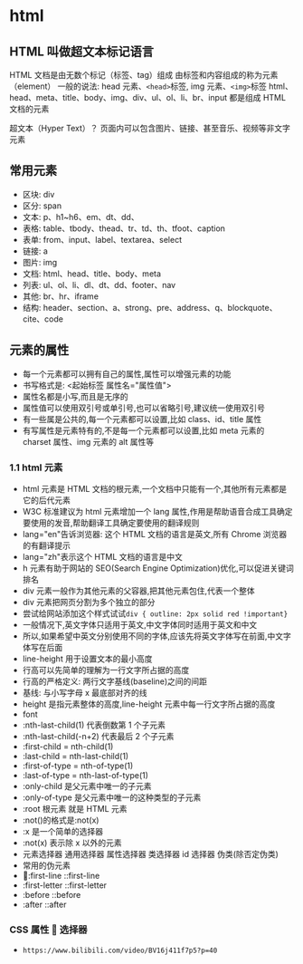 # html

## HTML 叫做超文本标记语言

HTML 文档是由无数个标记（标签、tag）组成
由标签和内容组成的称为元素（element）
一般的说法: head 元素、`<head>`标签, img 元素、`<img>`标签
html、head、meta、title、body、img、div、ul、ol、li、br、input 都是组成 HTML 文档的元素

超文本（Hyper Text）？
页面内可以包含图片、链接、甚至音乐、视频等非文字元素

## 常用元素

- 区块: div
- 区分: span
- 文本: p、h1~h6、em、dt、dd、
- 表格: table、tbody、thead、tr、td、th、tfoot、caption
- 表单: from、input、label、textarea、select
- 链接: a
- 图片: img
- 文档: html、head、title、body、meta
- 列表: ul、ol、li、dl、dt、dd、footer、nav
- 其他: br、hr、iframe
- 结构: header、section、a、strong、pre、address、q、blockquote、cite、code

## 元素的属性

- 每一个元素都可以拥有自己的属性,属性可以增强元素的功能
- 书写格式是: <起始标签 属性名="属性值">
- 属性名都是小写,而且是无序的
- 属性值可以使用双引号或单引号,也可以省略引号,建议统一使用双引号
- 有一些属是公共的,每一个元素都可以设置,比如 class、id、title 属性
- 有写属性是元素特有的,不是每一个元素都可以设置,比如 meta 元素的 charset 属性、img 元素的 alt 属性等

### 1.1 html 元素

- html 元素是 HTML 文档的根元素,一个文档中只能有一个,其他所有元素都是它的后代元素
- W3C 标准建议为 html 元素增加一个 lang 属性,作用是帮助语音合成工具确定要使用的发音,帮助翻译工具确定要使用的翻译规则
- lang="en"告诉浏览器: 这个 HTML 文档的语言是英文,所有 Chrome 浏览器的有翻译提示
- lang="zh"表示这个 HTML 文档的语言是中文
- h 元素有助于网站的 SEO(Search Engine Optimization)优化,可以促进关键词排名
- div 元素一般作为其他元素的父容器,把其他元素包住,代表一个整体
- div 元素把网页分割为多个独立的部分
- 尝试给网站添加这个样式试试`div { outline: 2px solid red !important}`
- 一般情况下,英文字体只适用于英文,中文字体同时适用于英文和中文
- 所以,如果希望中英文分别使用不同的字体,应该先将英文字体写在前面,中文字体写在后面
- line-height 用于设置文本的最小高度
- 行高可以先简单的理解为一行文字所占据的高度
- 行高的严格定义: 两行文字基线(baseline)之间的间距
- 基线: 与小写字母 x 最底部对齐的线
- height 是指元素整体的高度,line-height 元素中每一行文字所占据的高度
- font
- :nth-last-child(1) 代表倒数第 1 个子元素
- :nth-last-child(-n+2) 代表最后 2 个子元素
- :first-child = nth-child(1)
- :last-child = nth-last-child(1)
- :first-of-type = nth-of-type(1)
- :last-of-type = nth-last-of-type(1)
- :only-child 是父元素中唯一的子元素
- :only-of-type 是父元素中唯一的这种类型的子元素
- :root 根元素 就是 HTML 元素
- :not()的格式是:not(x)
- :x 是一个简单的选择器
- :not(x) 表示除 x 以外的元素
- 元素选择器 通用选择器 属性选择器 类选择器 id 选择器 伪类(除否定伪类)
- 常用的伪元素
- :first-line ::first-line
- :first-letter ::first-letter
- :before ::before
- :after ::after

### CSS 属性  选择器

- `https://www.bilibili.com/video/BV16j411f7p5?p=40`
